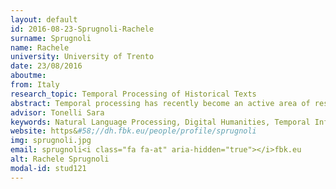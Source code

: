 ```yaml
---
layout: default 
id: 2016-08-23-Sprugnoli-Rachele
surname: Sprugnoli
name: Rachele
university: University of Trento
date: 23/08/2016
aboutme: 
from: Italy
research_topic: Temporal Processing of Historical Texts
abstract: Temporal processing has recently become an active area of research because the extraction of temporal information (e.g. temporal expressions, events, temporal relations) from text is a fundamental component of many Human Language Technologies applications. So far temporal processing has been extensively applied only to the news domain&#58; however the recognition and elaboration of temporal information is a crucial step also when dealing with History-related matters. Finding new approaches to the identification of this information in historical texts can assist historians in enhancing their work and can have an impact both on Natural Language Processing and on Digital Humanities research.
advisor: Tonelli Sara
keywords: Natural Language Processing, Digital Humanities, Temporal Information Processing
website: https&#58;//dh.fbk.eu/people/profile/sprugnoli
img: sprugnoli.jpg
email: sprugnoli<i class="fa fa-at" aria-hidden="true"></i>fbk.eu
alt: Rachele Sprugnoli
modal-id: stud121
---
```


